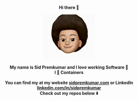 <p align="center">
    <b>Hi there 👋</b>
</p>

<p align="center">
  <img src="src/memoji.gif" height=150 width=170 />
</p>

<p align="center">
    <b>My name is Sid Premkumar and I love working Software 🦾</b>
    <br/>
    <b> I 🫶 Containers</b>
    <br/>
    <br/>
    <b>You can find my at my website <a href="https://sidpremkumar.com">sidpremkumar.com</a> or LinkedIn <a href="https://www.linkedin.com/in/sidpremkumar/">linkedin.com/in/sidpremkumar</a></b>
    <br/>
    <b>Check out my repos below ⬇️</b>
</p>
